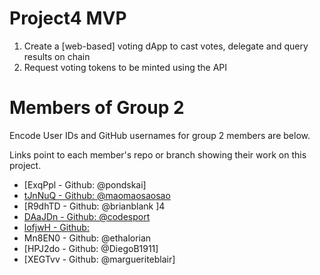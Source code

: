 # Project4 MVP

1. Create a [web-based] voting dApp to cast votes, delegate and query results on chain
2. Request voting tokens to be minted using the API

# Members of Group 2

Encode User IDs and GitHub usernames for group 2 members are below.

Links point to each member's repo or branch showing their work on this project.

*  [ExqPpl - Github: @pondskai]
*  [tJnNuQ - Github: @maomaosaosao](https://github.com/EncodeClub-EVMBootcamp24Q4-Group2/project4/tree/user/maomaosaosao) 
*  [R9dhTD - Github: @brianblank ]4
*  [DAaJDn - Github: @codesport](https://github.com/codesport/ERC20Votes-Web-App)
*  [lofjwH - Github:](https://github.com/EncodeClub-EVMBootcamp24Q4-Group2/project3/tree/zz/homework) 
*  Mn8EN0 - Github: @ethalorian 
*  [HPJ2do - Github: @DiegoB1911]
*  [XEGTvv - Github: @margueriteblair]
